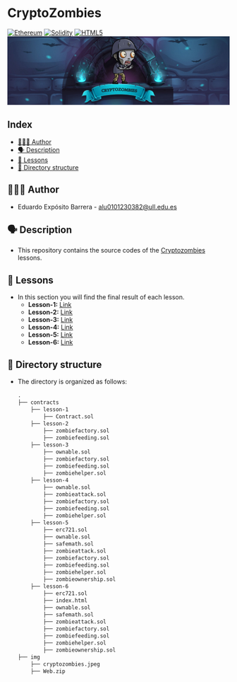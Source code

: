 # CryptoZombies
[![Ethereum](https://img.shields.io/badge/Ethereum-3C3C3D?style=for-the-badge&logo=Ethereum&logoColor=white)](https://ethereum.org/es/)
[![Solidity](https://img.shields.io/badge/Solidity-%23363636.svg?style=for-the-badge&logo=solidity&logoColor=white)](https://solidity-es.readthedocs.io/es/latest/)
[![HTML5](https://img.shields.io/badge/html5-%23E34F26.svg?style=for-the-badge&logo=html5&logoColor=white)](https://html.spec.whatwg.org/multipage/)
![CryptoZombies](./img/cryptozombies.jpeg)

## Index
- [👨🏼‍💻 Author](#-author)
- [🗣 Description](#-description)
- [🔎 Lessons](#-lessons)
- [📝 Directory structure](#-directory-structure)

## 👨🏼‍💻 Author
  - Eduardo Expósito Barrera - alu0101230382@ull.edu.es

## 🗣 Description
  - This repository contains the source codes of the [Cryptozombies](https://cryptozombies.io/en/) lessons.

## 🔎 Lessons
- In this section you will find the final result of each lesson.
  - **Lesson-1:** [Link](https://share.cryptozombies.io/es/lesson/1/share/Edu)
  - **Lesson-2:** [Link](https://share.cryptozombies.io/es/lesson/2/share/Edu?id=Y3p8MTk2NTYx)
  - **Lesson-3:** [Link](https://share.cryptozombies.io/es/lesson/3/share/Edu?id=Y3p8MTk2NTYx)
  - **Lesson-4:** [Link](https://share.cryptozombies.io/es/lesson/4/share/Edu?id=WyJjenwxOTY1NjEiLDEsMTRd)
  - **Lesson-5:** [Link](https://share.cryptozombies.io/es/lesson/5/share/H4XF13LD_MORRIS_%F0%9F%92%AF%F0%9F%92%AF%F0%9F%98%8E%F0%9F%92%AF%F0%9F%92%AF?id=Y3p8MTk2NTYx)
  - **Lesson-6:** [Link](https://share.cryptozombies.io/es/lesson/6/share/The_Phantom_of_Web3?id=Y3p8MTk2NTYx)

## 📝 Directory structure
- The directory is organized as follows:
  
      .
      ├── contracts
          ├── lesson-1
              ├── Contract.sol
          ├── lesson-2
              ├── zombiefactory.sol
              ├── zombiefeeding.sol
          ├── lesson-3
              ├── ownable.sol
              ├── zombiefactory.sol
              ├── zombiefeeding.sol
              ├── zombiehelper.sol
          ├── lesson-4
              ├── ownable.sol
              ├── zombieattack.sol
              ├── zombiefactory.sol
              ├── zombiefeeding.sol
              ├── zombiehelper.sol
          ├── lesson-5
              ├── erc721.sol
              ├── ownable.sol
              ├── safemath.sol
              ├── zombieattack.sol
              ├── zombiefactory.sol
              ├── zombiefeeding.sol
              ├── zombiehelper.sol
              ├── zombieownership.sol
          ├── lesson-6
              ├── erc721.sol
              ├── index.html
              ├── ownable.sol
              ├── safemath.sol
              ├── zombieattack.sol
              ├── zombiefactory.sol
              ├── zombiefeeding.sol
              ├── zombiehelper.sol
              ├── zombieownership.sol
      ├── img
          ├── cryptozombies.jpeg
          ├── Web.zip
